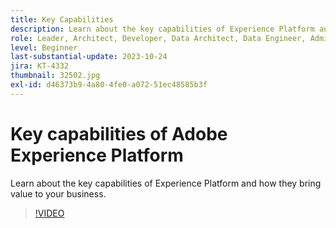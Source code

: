 ```yaml
---
title: Key Capabilities
description: Learn about the key capabilities of Experience Platform and how they bring value to your business.
role: Leader, Architect, Developer, Data Architect, Data Engineer, Admin, User
level: Beginner
last-substantial-update: 2023-10-24
jira: KT-4332
thumbnail: 32502.jpg
exl-id: d46373b9-4a80-4fe0-a072-51ec48585b3f
---
```

# Key capabilities of Adobe Experience Platform

Learn about the key capabilities of Experience Platform and how they bring value to your business.

>[!VIDEO](https://video.tv.adobe.com/v/32502?learn=on)


